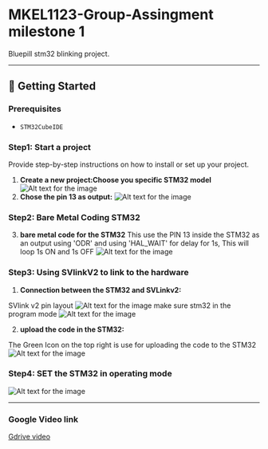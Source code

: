 # MKEL1123-Group-Assingment milestone 1


Bluepill stm32 blinking project.

---

## 🚀 Getting Started

### Prerequisites

* `STM32CubeIDE`

### Step1: Start a project

Provide step-by-step instructions on how to install or set up your project.

1.  **Create a new project:Choose you specific STM32 model**
   ![Alt text for the image](https://github.com/hakimizamzuri01/MKEL1123-Group-Assingment/blob/main/c1.png?raw=true)
2.  **Chose the pin 13 as output:**
   ![Alt text for the image](https://github.com/hakimizamzuri01/MKEL1123-Group-Assingment/blob/main/c2.png?raw=true)
### Step2: Bare Metal Coding STM32

3.  **bare metal code for the STM32**
   This use the PIN 13 inside the STM32 as an output using 'ODR' and using 'HAL_WAIT' for delay for 1s, This will loop 1s ON and 1s OFF
   ![Alt text for the image](https://github.com/hakimizamzuri01/MKEL1123-Group-Assingment/blob/main/c3.png?raw=true)
### Step3: Using SVlinkV2 to link to the hardware

1.  **Connection between the STM32 and SVLinkv2:**

  SVlink v2 pin layout
![Alt text for the image](https://github.com/hakimizamzuri01/MKEL1123-Group-Assingment/blob/main/q1.jpg?raw=true)
 make sure stm32 in the program mode
![Alt text for the image](https://github.com/hakimizamzuri01/MKEL1123-Group-Assingment/blob/main/q2.jpg?raw=true)  
   
2.  **upload the code in the STM32:**

The Green Icon on the top right is use for uploading the code to the STM32
![Alt text for the image](https://github.com/hakimizamzuri01/MKEL1123-Group-Assingment/blob/main/q4.png?raw=true)


### Step4: SET the STM32 in operating mode
![Alt text for the image](https://github.com/hakimizamzuri01/MKEL1123-Group-Assingment/blob/main/q3.jpg?raw=true)

---

### Google Video link
[Gdrive video](https://drive.google.com/file/d/1-Td6JxVvGqeYaTiAVWJ-KXsWRnB_5VQO/view?usp=drivesdk)

